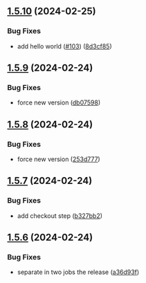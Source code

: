 ## [1.5.10](https://github.com/AlbertHernandez/typescript-library-skeleton/compare/v1.5.9...v1.5.10) (2024-02-25)


### Bug Fixes

* add hello world ([#103](https://github.com/AlbertHernandez/typescript-library-skeleton/issues/103)) ([8d3cf85](https://github.com/AlbertHernandez/typescript-library-skeleton/commit/8d3cf858c409f14dda93560b6d3468e191bfe434))



## [1.5.9](https://github.com/AlbertHernandez/typescript-library-skeleton/compare/v1.5.8...v1.5.9) (2024-02-24)


### Bug Fixes

* force new version ([db07598](https://github.com/AlbertHernandez/typescript-library-skeleton/commit/db075981b66dcaa2a44360b7d34522312ff0884a))



## [1.5.8](https://github.com/AlbertHernandez/typescript-library-skeleton/compare/v1.5.7...v1.5.8) (2024-02-24)


### Bug Fixes

* force new version ([253d777](https://github.com/AlbertHernandez/typescript-library-skeleton/commit/253d777925f5f3a89c8c9736247a568d2e669f7d))



## [1.5.7](https://github.com/AlbertHernandez/typescript-library-skeleton/compare/v1.5.6...v1.5.7) (2024-02-24)


### Bug Fixes

* add checkout step ([b327bb2](https://github.com/AlbertHernandez/typescript-library-skeleton/commit/b327bb2b7202bf152330b99b255eaab542be4363))



## [1.5.6](https://github.com/AlbertHernandez/typescript-library-skeleton/compare/v1.5.5...v1.5.6) (2024-02-24)


### Bug Fixes

* separate in two jobs the release ([a36d93f](https://github.com/AlbertHernandez/typescript-library-skeleton/commit/a36d93f365ee0d20aa4a55dcee637953abdc9d40))



